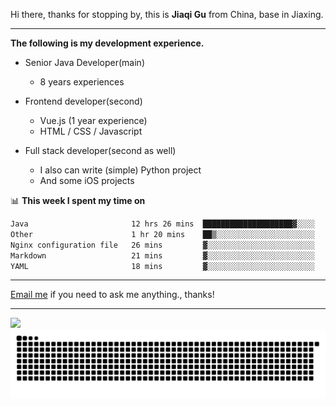 Hi there, thanks for stopping by, this is **Jiaqi Gu** from China, base in Jiaxing.

---

**The following is my development experience.**

- Senior Java Developer(main)
  - 8 years experiences

- Frontend developer(second)
  - Vue.js (1 year experience)
  - HTML / CSS / Javascript
  
- Full stack developer(second as well)
  - I also can write (simple) Python project
  - And some iOS projects

📊 **This week I spent my time on**
<!--START_SECTION:waka-->

```txt
Java                       12 hrs 26 mins  ████████████████████▓░░░░   82.73 %
Other                      1 hr 20 mins    ██▒░░░░░░░░░░░░░░░░░░░░░░   08.96 %
Nginx configuration file   26 mins         ▓░░░░░░░░░░░░░░░░░░░░░░░░   02.97 %
Markdown                   21 mins         ▓░░░░░░░░░░░░░░░░░░░░░░░░   02.37 %
YAML                       18 mins         ▓░░░░░░░░░░░░░░░░░░░░░░░░   02.00 %
```

<!--END_SECTION:waka-->

---

[Email me](mailto:htk2klwgr@mozmail.com?subject=Hiring_from_GitHub) if you need to ask me anything., thanks!

---

![]( https://visitor-badge.glitch.me/badge?page_id=githubgujiaqi)
![]( https://github.com/droid-Q/droid-Q/raw/output/github-contribution-grid-snake.svg#gh-dark-mode-only)
